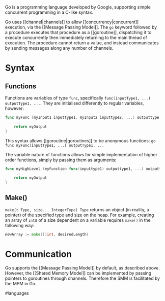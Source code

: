 Go is a programming language developed by Google, supporting simple concurrent programming in a C-like syntax.

Go uses [[channel|channels]] to allow [[concurrency|concurrent]] execution, via the [[Message Passing Model]].  The `go` keyword followed by a procedure executes that procedure as a [[goroutine]], dispatching it to execute concurrently then immediately returning to the main thread of execution. The procedure cannot return a value, and instead communicates by sending messages along any number of channels.

# Syntax
## Functions
Functions are variables of type `func`, specifically `func(inputType1, ...) outputType1, ...`. They are initialised differently to regular variables, however:
``` Go
func myFunc (myInput1 inputtype1, myInput2 inputtype2, ...) outputtype {
	...
	return myOutput
}
```

This syntax allows [[goroutine|goroutines]] to be anonymous functions: `go func myFunc(inputType1, ...) outputType1, ...`

The variable nature of functions allows for simple implementation of higher order functions, simply by passing them as arguments:
``` Go
func myHighLevel (myFunction func(inputtype1) outputtype1, ...) outputtype2 {
	...
	return myOutput
}
```

## Make()
`make(t Type, size... IntegerType) Type` returns an object (in reality, a pointer) of the specified type and size on the heap.  For example, creating an array of `int`s of a size dependent on a variable requires `make()` in the following way:
``` Go
newArray := make([]int, desiredLength)  
```

# Communication
Go supports the [[Message Passing Model]] by default, as described above. However, the [[Shared Memory Model]] can be implemented by passing pointers to goroutines through channels. Therefore the SMM is facilitated by the MPM in Go.


#languages